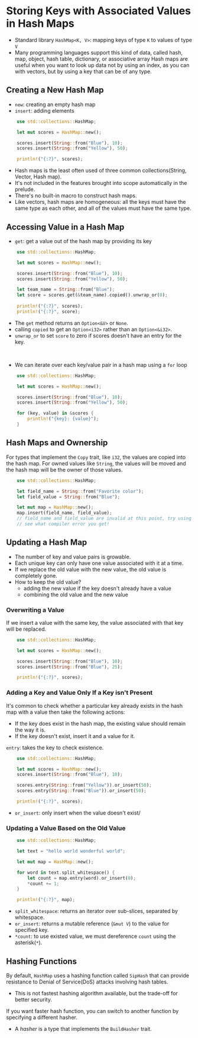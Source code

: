 # Storing Keys with Associated Values in Hash Maps
- Standard library `HashMap<K, V>`: mapping keys of type `K` to values of type `V`
- Many programming languages support this kind of data, called hash, map, object, hash table, dictionary, or associative array
Hash maps are useful when you want to look up data not by using an index, as you can with vectors, but by using a key that can be of any type.

## Creating a New Hash Map
- `new`: creating an empty hash map
- `insert`: adding elements

```rust
    use std::collections::HashMap;

    let mut scores = HashMap::new();

    scores.insert(String::from("Blue"), 10);
    scores.insert(String::from("Yellow"), 50);

    println!("{:?}", scores);
```

- Hash maps is the least often used of three common collections(String, Vector, Hash map).
- It's not included in the features brought into scope automatically in the prelude.
- There's no built-in macro to construct hash maps.
- Like vectors, hash maps are homogeneous: all the keys must have the same type as each other, and all of the values must have the same type.

## Accessing Value in a Hash Map

- `get`: get a value out of the hash map by providing its key
```rust
    use std::collections::HashMap;

    let mut scores = HashMap::new();

    scores.insert(String::from("Blue"), 10);
    scores.insert(String::from("Yellow"), 50);

    let team_name = String::from("Blue");
    let score = scores.get(&team_name).copied().unwrap_or(0);
    
    println!("{:?}", scores);
    println!("{:?}", score);
```
- The `get` method returns an `Option<&V>` or `None`.
- calling `copied` to get an `Option<i32>` rather than an `Option<&i32>`.
- `unwrap_or` to set `score` to zero if scores doesn't have an entry for the key.

<br/>

- We can iterate over each key/value pair in a hash map using a `for` loop
```rust
    use std::collections::HashMap;

    let mut scores = HashMap::new();

    scores.insert(String::from("Blue"), 10);
    scores.insert(String::from("Yellow"), 50);

    for (key, value) in &scores {
        println!("{key}: {value}");
    }
```

## Hash Maps and Ownership
For types that implement the `Copy` trait, like `i32`, the values are copied into the hash map.
For owned values like `String`, the values will be moved and the hash map will be the owner of those values.
```rust
    use std::collections::HashMap;

    let field_name = String::from("Favorite color");
    let field_value = String::from("Blue");

    let mut map = HashMap::new();
    map.insert(field_name, field_value);
    // field_name and field_value are invalid at this point, try using them and
    // see what compiler error you get!
```

## Updating a Hash Map
- The number of key and value pairs is growable.
- Each unique key can only have one value associated with it at a time.
- If we replace the old value with the new value, the old value is completely gone.
- How to keep the old value?
  - adding the new value if the key doesn't already have a value
  - combining the old value and the new value

### Overwriting a Value
If we insert a value with the same key, the value associated with that key will be replaced.

```rust
    use std::collections::HashMap;

    let mut scores = HashMap::new();

    scores.insert(String::from("Blue"), 10);
    scores.insert(String::from("Blue"), 25);

    println!("{:?}", scores);
```

### Adding a Key and Value Only If a Key isn't Present
It's common to check whether a particular key already exists in the hash map with a value then take the following actions:
- If the key does exist in the hash map, the existing value should remain the way it is.
- If the key doesn't exist, insert it and a value for it.

`entry`: takes the key to check existence.
```rust
    use std::collections::HashMap;

    let mut scores = HashMap::new();
    scores.insert(String::from("Blue"), 10);

    scores.entry(String::from("Yellow")).or_insert(50);
    scores.entry(String::from("Blue")).or_insert(50);

    println!("{:?}", scores);
```
- `or_insert`: only insert when the value doesn't exist/


### Updating a Value Based on the Old Value
```rust
    use std::collections::HashMap;

    let text = "hello world wonderful world";

    let mut map = HashMap::new();

    for word in text.split_whitespace() {
        let count = map.entry(word).or_insert(0);
        *count += 1;
    }

    println!("{:?}", map);
```
- `split_whitespace`: returns an iterator over sub-slices, separated by whitespace.
- `or_insert`: returns a mutable reference (`&mut V`) to the value for specified key.
- `*count`: to use existed value, we must dereference `count` using the asterisk(`*`).

## Hashing Functions
By default, `HashMap` uses a hashing function called `SipHash` that can provide resistance to Denial of Service(DoS) attacks involving hash tables.
- This is not fastest hashing algorithm available, but the trade-off for better security.

If you want faster hash function, you can switch to another function by specifying a different hasher.
- A *hasher* is a type that implements the `BuildHasher` trait.
